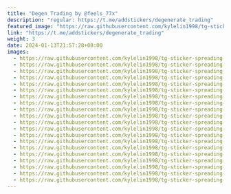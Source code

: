 ```yaml
---
title: "Degen Trading by @feels_77x"
description: "regular: https://t.me/addstickers/degenerate_trading"
featured_image: "https://raw.githubusercontent.com/kylelin1998/tg-sticker-spreading-worldwide-images/main/img/788dcbc1-30ca-485c-b89d-a7a7d9275b3c.jpg"
link: "https://t.me/addstickers/degenerate_trading"
weight: 3
date: 2024-01-13T21:57:28+08:00
images:
  - https://raw.githubusercontent.com/kylelin1998/tg-sticker-spreading-worldwide-images/main/img/788dcbc1-30ca-485c-b89d-a7a7d9275b3c.jpg
  - https://raw.githubusercontent.com/kylelin1998/tg-sticker-spreading-worldwide-images/main/img/77ab0eb7-47d7-48ff-8a19-d9564a729e0f.jpg
  - https://raw.githubusercontent.com/kylelin1998/tg-sticker-spreading-worldwide-images/main/img/598fdaf0-d12a-424d-92cc-276a18c58b23.jpg
  - https://raw.githubusercontent.com/kylelin1998/tg-sticker-spreading-worldwide-images/main/img/e80f65f7-53a8-44d5-9984-3b957fe3ba2e.jpg
  - https://raw.githubusercontent.com/kylelin1998/tg-sticker-spreading-worldwide-images/main/img/1de567a7-9dfe-4ad8-8cb9-dc7b0d2dd8b9.jpg
  - https://raw.githubusercontent.com/kylelin1998/tg-sticker-spreading-worldwide-images/main/img/758b5026-4455-4878-82fa-b262a99bb015.jpg
  - https://raw.githubusercontent.com/kylelin1998/tg-sticker-spreading-worldwide-images/main/img/8d45ff12-0471-4688-97d7-de447e022ee7.jpg
  - https://raw.githubusercontent.com/kylelin1998/tg-sticker-spreading-worldwide-images/main/img/4f9d7193-a736-4a4b-a035-8f5200f834b7.jpg
  - https://raw.githubusercontent.com/kylelin1998/tg-sticker-spreading-worldwide-images/main/img/849b170f-1755-4141-a3b1-fc2c17ec09c1.jpg
  - https://raw.githubusercontent.com/kylelin1998/tg-sticker-spreading-worldwide-images/main/img/92e554ad-2f2f-4cea-92ab-e4df12ea791b.jpg
  - https://raw.githubusercontent.com/kylelin1998/tg-sticker-spreading-worldwide-images/main/img/4f6ab228-a67e-422e-ba29-8c53c0ea8ce3.jpg
  - https://raw.githubusercontent.com/kylelin1998/tg-sticker-spreading-worldwide-images/main/img/23137a07-be1e-4f8c-9f66-2ff853224611.jpg
  - https://raw.githubusercontent.com/kylelin1998/tg-sticker-spreading-worldwide-images/main/img/e2221249-dae9-498a-8f3f-ac043a65d69d.jpg
  - https://raw.githubusercontent.com/kylelin1998/tg-sticker-spreading-worldwide-images/main/img/88e13c7e-aeb7-4d55-8d50-5a699764ac82.jpg
  - https://raw.githubusercontent.com/kylelin1998/tg-sticker-spreading-worldwide-images/main/img/3c4f8e3a-795c-4f99-b8c7-bcff7eae551d.jpg
  - https://raw.githubusercontent.com/kylelin1998/tg-sticker-spreading-worldwide-images/main/img/94b495c8-f9e0-4c60-9d1b-686dd70f62c1.jpg
  - https://raw.githubusercontent.com/kylelin1998/tg-sticker-spreading-worldwide-images/main/img/6b64bebc-fae1-484e-8002-92204bfbd5fb.jpg
  - https://raw.githubusercontent.com/kylelin1998/tg-sticker-spreading-worldwide-images/main/img/39a5068c-821d-4eed-b98a-e82ec010e0e9.jpg
  - https://raw.githubusercontent.com/kylelin1998/tg-sticker-spreading-worldwide-images/main/img/33d711f7-05af-40fb-b19f-773814bf3db2.jpg
  - https://raw.githubusercontent.com/kylelin1998/tg-sticker-spreading-worldwide-images/main/img/a2a631da-30f5-4aa9-b3b9-480ebe75d968.jpg
---
```

